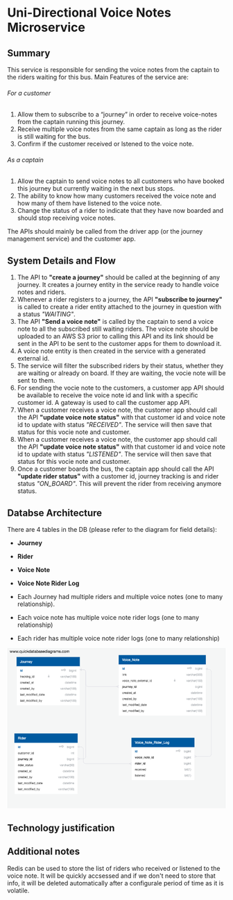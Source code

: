 <h1>Uni-Directional Voice Notes Microservice</h1>

<h2>Summary</h2>
This service is responsible for sending the voice notes from the captain to the riders waiting for this bus.
Main Features of the service are: 

<h6>For a customer</h6>

1. Allow them to subscribe to a “journey” in order to receive voice-notes from the captain running this
journey.
2. Receive multiple voice notes from the same captain as long as the rider is still waiting for
the bus.
3. Confirm if the customer received or lstened to the voice note.

<h6>As a captain</h6>

1. Allow the captain to send voice notes to all customers who have booked this journey but currently waiting in
the next bus stops.
2. The ability to know how many customers received the voice note and how many of them
have listened to the voice note.
3. Change the status of a rider to indicate that they have now boarded and should stop receiving voice notes.

The APIs should mainly be called from the driver app (or the journey management service) and the customer app. 

<h2>System Details and Flow</h2>

1. The API to **"create a journey"** should be called at the beginning of any journey. It creates a journey entity in the service ready to handle voice notes and riders. 
2. Whenever a rider registers to a journey, the API **"subscribe to journey"** is called to create a rider entity attached to the journey in question with a status *"WAITING"*.
3. The API **"Send a voice note"** is called by the captain to send a voice note to all the subscribed still waiting riders. The voice note should be uploaded to an AWS S3 prior to calling this API and its link should be sent in the API to be sent to the customer apps for them to download it.
5. A voice note entity is then created in the service with a generated external id.
4. The service will filter the subscribed riders by their status, whether they are waiting or already on board. If they are waiting, the vocie note will be sent to them.
6. For sending the vocie note to the customers, a customer app API should be available to receive the voice note id and link with a specific customer id. A gateway is used to call the customer app API.
7. When a customer receives a voice note, the customer app should call the API **"update voice note status"** with that customer id and voice note id to update with status *"RECEIVED"*. The service will then save that status for this vocie note and customer. 
8. When a customer receives a voice note, the customer app should call the API **"update voice note status"** with that customer id and voice note id to update with status *"LISTENED"*. The service will then save that status for this vocie note and customer. 
9. Once a customer boards the bus, the captain app should call the API **"update rider status"** with a customer id, journey tracking is and rider status *"ON_BOARD"*. This will prevent the rider from receiving anymore status.

<h2>Databse Architecture</h2>

There are 4 tables in the DB (please refer to the diagram for field details): 

* **Journey**
* **Rider**
* **Voice Note**
* **Voice Note Rider Log**

* Each Journey had multiple riders and multiple voice notes (one to many relationship). 
* Each voice note has multiple voice note rider logs (one to many relationship)
* Each rider has multiple voice note rider logs (one to many relationship)

![Database architecture](https://github.com/MariamMSeleem/careem-voice-note-service-task/blob/development/voice-note-service-DB.png)

<h2>Technology justification</h2>


<h2>Additional notes</h2>
Redis can be used to store the list of riders who received or listened to the voice note. It will be quickly accsessed and if we don't need to store that info, it will be deleted automatically after a configurale period of time as it is volatile.






